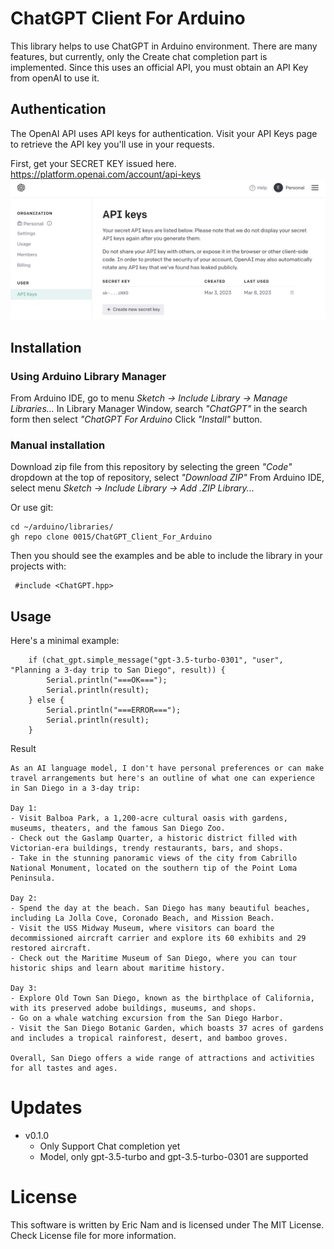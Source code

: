 # ChatGPT Client For Arduino

This library helps to use ChatGPT in Arduino environment. There are many features, but currently, only the Create chat completion part is implemented.
Since this uses an official API, you must obtain an API Key from openAI to use it.

## Authentication

The OpenAI API uses API keys for authentication. Visit your API Keys page to retrieve the API key you'll use in your requests.

First, get your SECRET KEY issued here.
https://platform.openai.com/account/api-keys
![API Keys](misc/openai_API-Keys.png)

## Installation

### Using Arduino Library Manager

From Arduino IDE, go to menu *Sketch -> Include Library -> Manage Libraries...*
In Library Manager Window, search *"ChatGPT"* in the search form then select *"ChatGPT For Arduino*
Click *"Install"* button.

### Manual installation

Download zip file from this repository by selecting the green *"Code"* dropdown at the top of repository, select *"Download ZIP"*
From Arduino IDE, select menu *Sketch -> Include Library -> Add .ZIP Library...*

Or use git:
 ```
 cd ~/arduino/libraries/
 gh repo clone 0015/ChatGPT_Client_For_Arduino
 ```

Then you should see the examples and be able to include the library in your projects with:

```
 #include <ChatGPT.hpp>
```

## Usage

Here's a minimal example:
```
    if (chat_gpt.simple_message("gpt-3.5-turbo-0301", "user", "Planning a 3-day trip to San Diego", result)) {
        Serial.println("===OK===");
        Serial.println(result);
    } else {
        Serial.println("===ERROR===");
        Serial.println(result);
    }
```

Result
```
As an AI language model, I don't have personal preferences or can make travel arrangements but here's an outline of what one can experience in San Diego in a 3-day trip:

Day 1:
- Visit Balboa Park, a 1,200-acre cultural oasis with gardens, museums, theaters, and the famous San Diego Zoo.
- Check out the Gaslamp Quarter, a historic district filled with Victorian-era buildings, trendy restaurants, bars, and shops.
- Take in the stunning panoramic views of the city from Cabrillo National Monument, located on the southern tip of the Point Loma Peninsula.

Day 2:
- Spend the day at the beach. San Diego has many beautiful beaches, including La Jolla Cove, Coronado Beach, and Mission Beach.
- Visit the USS Midway Museum, where visitors can board the decommissioned aircraft carrier and explore its 60 exhibits and 29 restored aircraft.
- Check out the Maritime Museum of San Diego, where you can tour historic ships and learn about maritime history.

Day 3:
- Explore Old Town San Diego, known as the birthplace of California, with its preserved adobe buildings, museums, and shops.
- Go on a whale watching excursion from the San Diego Harbor.
- Visit the San Diego Botanic Garden, which boasts 37 acres of gardens and includes a tropical rainforest, desert, and bamboo groves.

Overall, San Diego offers a wide range of attractions and activities for all tastes and ages.
```

# Updates 

 - v0.1.0
    - Only Support Chat completion yet
    - Model, only gpt-3.5-turbo and gpt-3.5-turbo-0301 are supported

# License

 This software is written by Eric Nam and is licensed under The MIT License. Check License file for more information.    